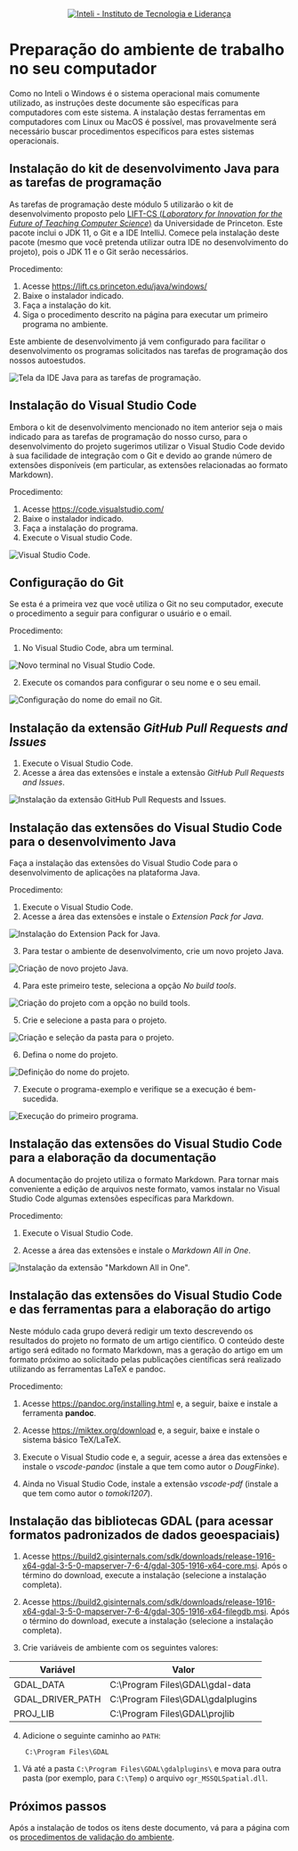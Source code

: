 <p align="center">
<a href= "https://www.inteli.edu.br/"><img src="https://www.inteli.edu.br/wp-content/uploads/2021/08/20172028/marca_1-2.png" alt="Inteli - Instituto de Tecnologia e Liderança" border="0"></a>
</p>

# Preparação do ambiente de trabalho no seu computador

Como no Inteli o Windows é o sistema operacional mais comumente utilizado, as instruções deste documente são específicas para computadores com este sistema. A instalação destas ferramentas em computadores com Linux ou MacOS é possível, mas provavelmente será necessário buscar procedimentos específicos para estes sistemas operacionais.

## Instalação do kit de desenvolvimento Java para as tarefas de programação

As tarefas de programação deste módulo 5 utilizarão o kit de desenvolvimento proposto pelo [LIFT-CS (*Laboratory for Innovation for the Future of Teaching Computer Science*)](https://lift.cs.princeton.edu) da Universidade de Princeton. Este pacote inclui o JDK 11, o Git e a IDE IntelliJ. Comece pela instalação deste pacote (mesmo que você pretenda utilizar outra IDE no desenvolvimento do projeto), pois o JDK 11 e o Git serão necessários.

Procedimento:

1. Acesse https://lift.cs.princeton.edu/java/windows/
2. Baixe o instalador indicado.
3. Faça a instalação do kit.
4. Siga o procedimento descrito na página para executar um primeiro programa no ambiente.


Este ambiente de desenvolvimento já vem configurado para facilitar o desenvolvimento os programas solicitados nas tarefas de programação dos nossos autoestudos.

![Tela da IDE Java para as tarefas de programação.](./docs/img/ide-java.png)

## Instalação do Visual Studio Code

Embora o kit de desenvolvimento mencionado no item anterior seja o mais indicado para as tarefas de programação do nosso curso, para o desenvolvimento do projeto sugerimos utilizar o Visual Studio Code devido à sua facilidade de integração com o Git e devido ao grande número de extensões disponíveis (em particular, as extensões relacionadas ao formato Markdown).

Procedimento:

1. Acesse https://code.visualstudio.com/
2. Baixe o instalador indicado.
3. Faça a instalação do programa.
4. Execute o Visual studio Code.
   
![Visual Studio Code.](./docs/img/vscode.png)
   

## Configuração do Git

Se esta é a primeira vez que você utiliza o Git no seu computador, execute o procedimento a seguir para configurar o usuário e o email.

Procedimento:

1. No Visual Studio Code, abra um terminal.

![Novo terminal no Visual Studio Code.](docs/img/vscode-new-terminal.png)

2. Execute os comandos para configurar o seu nome e o seu email.

![Configuração do nome do email no Git.](docs/img/vscode-git-config.png)

## Instalação da extensão *GitHub Pull Requests and Issues*

1. Execute o Visual Studio Code.
2. Acesse a área das extensões e instale a extensão *GitHub Pull Requests and Issues*.

![Instalação da extensão GitHub Pull Requests and Issues.](docs/img/vscode-ext-github.png)

## Instalação das extensões do Visual Studio Code para o desenvolvimento Java

Faça a instalação das extensões do Visual Studio Code para o desenvolvimento de aplicações na plataforma Java.

Procedimento:

1. Execute o Visual Studio Code.
2. Acesse a área das extensões e instale o *Extension Pack for Java*.

![Instalação do Extension Pack for Java.](docs/img/vscode-extensions-java.png)

3. Para testar o ambiente de desenvolvimento, crie um novo projeto Java.

![Criação de novo projeto Java.](docs/img/vscode-create-java-project.png)

4. Para este primeiro teste, seleciona a opção *No build tools*.

![Criação do projeto com a opção no build tools.](docs/img/vscode-create-java-project-no-build-tools.png)

5. Crie e selecione a pasta para o projeto.

![Criação e seleção da pasta para o projeto.](docs/img/vscode-create-java-project-select-folder.png)

6. Defina o nome do projeto.

![Definição do nome do projeto.](docs/img/vscode-create-java-project-define-name.png)

7. Execute o programa-exemplo e verifique se a execução é bem-sucedida.

![Execução do primeiro programa.](docs/img/vscode-create-java-project-execution.png)


## Instalação das extensões do Visual Studio Code para a elaboração da documentação

A documentação do projeto utiliza o formato Markdown. Para tornar mais conveniente a edição de arquivos neste formato, vamos instalar no Visual Studio Code algumas extensões específicas para Markdown.

Procedimento:

1. Execute o Visual Studio Code.

2. Acesse a área das extensões e instale o *Markdown All in One*.

![Instalação da extensão "Markdown All in One".](docs/img/vscode-markdown-extension.png)


## Instalação das extensões do Visual Studio Code e das ferramentas para a elaboração do artigo

Neste módulo cada grupo deverá redigir um texto descrevendo os resultados do projeto no formato de um artigo científico. O conteúdo deste artigo será editado no formato Markdown, mas a geração do artigo em um formato próximo ao solicitado pelas publicações científicas será realizado utilizando as ferramentas LaTeX e pandoc.

Procedimento:

1. Acesse https://pandoc.org/installing.html e, a seguir, baixe e instale a ferramenta **pandoc**.

2. Acesse https://miktex.org/download e, a seguir, baixe e instale o sistema básico TeX/LaTeX.

3. Execute o Visual Studio code e, a seguir, acesse a área das extensões e instale o *vscode-pandoc* (instale a que tem como autor o *DougFinke*).

4. Ainda no Visual Studio Code, instale a extensão *vscode-pdf* (instale a que tem como autor o *tomoki1207*).

## Instalação das bibliotecas GDAL (para acessar formatos padronizados de dados geoespaciais)

1. Acesse https://build2.gisinternals.com/sdk/downloads/release-1916-x64-gdal-3-5-0-mapserver-7-6-4/gdal-305-1916-x64-core.msi. Após o término do download, execute a instalação (selecione a instalação completa).

2. Acesse https://build2.gisinternals.com/sdk/downloads/release-1916-x64-gdal-3-5-0-mapserver-7-6-4/gdal-305-1916-x64-filegdb.msi. Após o término do download, execute a instalação (selecione a instalação completa).

3. Crie variáveis de ambiente com os seguintes valores:


| Variável | Valor |
|----------|-------|
| GDAL_DATA | C:\Program Files\GDAL\gdal-data |
| GDAL_DRIVER_PATH | C:\Program Files\GDAL\gdalplugins |
| PROJ_LIB | C:\Program Files\GDAL\projlib |

4. Adicione o seguinte caminho ao `PATH`:

```
    C:\Program Files\GDAL
```

1. Vá até a pasta `C:\Program Files\GDAL\gdalplugins\` e mova para outra pasta (por exemplo, para `C:\Temp`) o arquivo `ogr_MSSQLSpatial.dll`.

## Próximos passos

Após a instalação de todos os itens deste documento, vá para a página com os [procedimentos de validação do ambiente](validate.md).